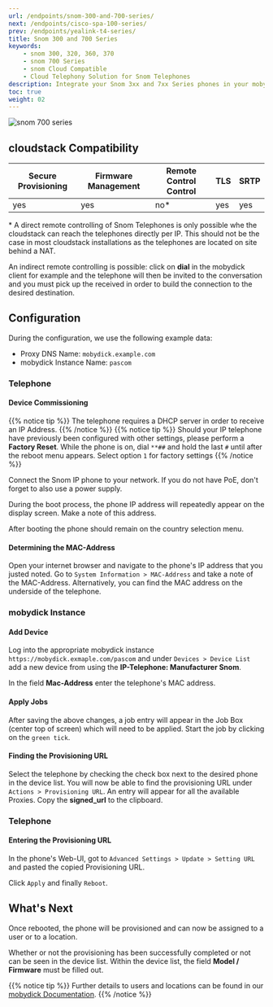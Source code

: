 ```yaml
---
url: /endpoints/snom-300-and-700-series/
next: /endpoints/cisco-spa-100-series/
prev: /endpoints/yealink-t4-series/
title: Snom 300 and 700 Series
keywords: 
    - snom 300, 320, 360, 370
    - snom 700 Series
    - snom Cloud Compatible
    - Cloud Telephony Solution for Snom Telephones
description: Integrate your Snom 3xx and 7xx Series phones in your mobydick Cloud phone system.
toc: true
weight: 02
---
```


![snom 700 series](/snom-700-series.png?width=300px)

## cloudstack Compatibility

|Secure Provisioning|Firmware Management|Remote Control Control|TLS|SRTP|
|---|---|---|---|---|
|yes|yes|no*|yes|yes|

\* A direct remote controlling of Snom Telephones is only possible whe the cloudstack can reach the telephones directly per IP. This should not be the case in most cloudstack installations as the telephones are located on site behind a NAT.

An indirect remote controlling is possible: click on **dial** in the mobydick client for example and the telephone will then be invited to the conversation and you must pick up the received in order to build the connection to the desired destination.

## Configuration

During the configuration, we use the following example data:

* Proxy DNS Name: `mobydick.example.com`
* mobydick Instance Name: `pascom`

### Telephone

#### Device Commissioning

{{% notice tip %}}
The telephone requires a DHCP server in order to receive an IP Address.
{{% /notice %}}
{{% notice tip %}}
Should your IP telephone have previously been configured with other settings, please perform a **Factory Reset**. While the phone is on, dial `**##` and hold the last `#` until after the reboot menu appears. Select option `1` for factory settings
{{% /notice %}}


Connect the Snom IP phone to your network. If you do not have PoE, don't forget to also use a power supply.

During the boot process, the phone IP address will repeatedly appear on the display screen. Make a note of this address.

After booting the phone should remain on the country selection menu.

#### Determining the MAC-Address

Open your internet browser and navigate to the phone's IP address that you justed noted.
Go to `System Information > MAC-Address` and take a note of the MAC-Address. Alternatively, you can find the MAC address on the underside of the telephone.

### mobydick Instance

#### Add Device

Log into the appropriate mobydick instance `https://mobydick.exmaple.com/pascom` and under `Devices > Device List` add a new device from using the  **IP-Telephone: Manufacturer Snom**.

In the field **Mac-Address** enter the telephone's MAC address.

#### Apply Jobs

After saving the above changes, a job entry will appear in the Job Box (center top of screen) which will need to be applied. Start the job by clicking on the `green tick`.

#### Finding the Provisioning URL

Select the telephone by checking the check box next to the desired phone in the device list. You will now be able to find the provisioning URL under `Actions > Provisioning URL`.
An entry will appear for all the available Proxies. Copy the **signed_url** to the clipboard.

### Telephone
#### Entering the Provisioning URL

In the phone's Web-UI, got to `Advanced Settings > Update > Setting URL`
and pasted the copied Provisioning URL.

Click `Apply` and finally `Reboot`.

## What's Next

Once rebooted, the phone will be provisioned and can now be assigned to a user or to a location.

Whether or not the provisioning has been successfully completed or not can be seen in the device list. Within the device list, the field **Model / Firmware** must be filled out.

{{% notice tip %}}
Further details to users and locations can be found in our [mobydick Documentation](https://www.pascom.net/en/documentation/).
{{% /notice %}}
